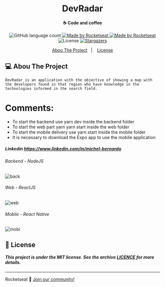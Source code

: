 <h1 align="center"> DevRadar </h1>

<h4 align="center">
  ☕ Code and coffee
</h4>

<p align="center">
  <img alt="GitHub language count" src="https://img.shields.io/github/languages/count/rocketseat/bootcamp-gostack-desafio-01?color=%2304D361">

<a href="https://rocketseat.com.br">
  <img alt="Made by Rocketseat" src="https://img.shields.io/badge/made%20by-Rocketseat-%2304D361">
</a>



<a href="https://rocketseat.com.br">
  <img alt="Made by Rocketseat" src="https://img.shields.io/badge/made%20by-Rocketseat-%2304D361">
</a>

<img alt="License" src="https://img.shields.io/badge/license-MIT-%2304D361">

<a href="https://github.com/Rocketseat/bootcamp-gostack-desafio-01/stargazers">
 <img alt="Stargazers" src="https://img.shields.io/github/stars/rocketseat/bootcamp-gostack-desafio-01?style=social">
</a>
</p>

<p align="center">
  <a href="#rocket-sobre-a-aplicação">Abou The Project</a>&nbsp;&nbsp;&nbsp;|&nbsp;&nbsp;&nbsp;
  <a href="#memo-licença">License</a>
</p>


## 💻 Abou The Project

`DevRadar is an application with the objective of showing a map with the developers found in that region who have knowledge in the technologies informed in the search field.`


# Comments: 
- To start the backend use yarn dev inside the backend folder
- To start the web part yarn yarn start inside the web folder
- To start the mobile delivery use yarn start inside the mobile folder 
- It is necessary to download the Expo app to use the mobile application

##### Linkedin https://www.linkedin.com/in/michel-bernardo

###### Backend - NodeJS
![back](https://user-images.githubusercontent.com/42414475/72757980-35232500-3bb0-11ea-90ad-6ff29c2135b1.png)

###### Web - ReactJS
![web](https://user-images.githubusercontent.com/42414475/72758078-83d0bf00-3bb0-11ea-825a-c7950255a30f.png)

###### Mobile - React Native
![mobi](https://user-images.githubusercontent.com/42414475/72758095-90edae00-3bb0-11ea-88b1-41802373de9e.png)


## :memo: License

##### This project is under the MIT license. See the archive [LICENCE](LICENSE.md) for more details.
---
Rocketseat :wave: [Join our community!](https://discordapp.com/invite/gCRAFhc)


